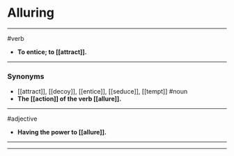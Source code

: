 # Alluring
---
#verb
- **To entice; to [[attract]].**
---
### Synonyms
- [[attract]], [[decoy]], [[entice]], [[seduce]], [[tempt]]
#noun
- **The [[action]] of the verb [[allure]].**
---
#adjective
- **Having the power to [[allure]].**
---
---
